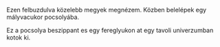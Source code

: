 Ezen felbuzdulva közelebb megyek megnézem.
Közben belelépek egy mályvacukor pocsolyába.

Ez a pocsolya beszippant es egy fereglyukon at egy tavoli univerzumban kotok ki.